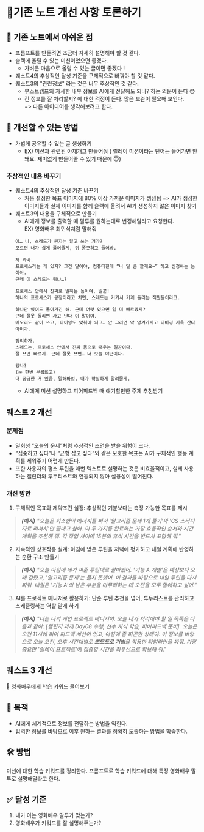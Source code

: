 # 📃기존 노트 개선 사항 토론하기

## 💭 기존 노트에서 아쉬운 점
* 프롬프트를 만들려면 조금더 자세히 설명해야 할 것 같다.
* 슬랙에 올릴 수 있는 미션이었으면 좋겠다.
  * 가벼운 마음으로 올릴 수 있는 글이면 좋겠다 !
* 퀘스트4의 추상적인 달성 기준을 구체적으로 바꿔야 할 것 같다.
* 퀘스트3의 "관련정보" 라는 것은 너무 추상적인 것 같다.
  * 부스트캠프의 자세한 내부 정보를 AI에게 전달해도 되나? 하는 의문이 든다 😯
  * 긴 정보를 잘 처리할지? 에 대한 걱정이 든다. 많은 보완이 필요해 보인다. 
  <br/>=> 다른 아이디어를 생각해보려고 한다.

## 💭 개선할 수 있는 방법
* 가볍게 공유할 수 있는 글 생성하기
  * EX) 미션과 관련된 아재개그 만들어줘 ( 릴레이 미션이라는 단어는 들어가면 안돼요. 재미없게 만들어줄 수 있기 때문에 😇)

### 추상적인 내용 바꾸기
* 퀘스트4의 추상적인 달성 기준 바꾸기
  * 처음 설정한 목표 이미지에 80% 이상 가까운 이미지가 생성됨 => AI가 생성한 이미지들과 실제 이미지를 함께 슬랙에 올려서 AI가 생성하지 않은 이미지 찾기
* 퀘스트3의 내용을 구체적으로 만들기
  * AI에게 정보를 출력할 때 말투를 원하는대로 변경해달라고 요청한다.
  <br/> EX) 영화배우 최민식처럼 말해줘
  ```
  야… 니, 스레드가 뭔지는 알고 쓰는 거가?
  모르면 내가 쉽게 풀어줄게, 귀 쫑긋하고 들어봐.
  
  자 봐바.
  프로세스라는 게 있지? 그건 말이야, 컴퓨터한테 “나 일 좀 할게요~” 하고 신청하는 놈이야.
  근데 이 스레드는 뭐냐…?
  
  프로세스 안에서 진짜로 일하는 놈이여, 일꾼!
  하나의 프로세스가 공장이라고 치면, 스레드는 거기서 기계 돌리는 직원들이라고.
  
  하나만 있어도 돌아가긴 해. 근데 여럿 있으면 일 더 빠르겠지?
  근데 잘못 돌리면 사고 난다 이 말이야.
  메모리도 같이 쓰고, 타이밍도 맞춰야 되고… 안 그러면 막 엉켜가지고 디버깅 지옥 간다 아이가.
  
  정리하자.
  스레드는, 프로세스 안에서 진짜 몸으로 때우는 일꾼이다.
  잘 쓰면 빠르지. 근데 잘못 쓰면… 너 오늘 야근이다.
  
  됐나?
  (눈 한번 부릅뜨고)
  더 궁금한 거 있음, 말해봐잉. 내가 확실하게 알려줄게.
  ```
  * AI에게 미션 설명하고 피어피드백 때 얘기할만한 주제 추천받기
 
## 퀘스트 2 개선
### 문제점
- 일회성 “오늘의 운세”처럼 추상적인 조언을 받을 위험이 크다.
- “집중하고 싶다”나 “균형 잡고 싶다”와 같은 모호한 목표는 AI가 구체적인 행동 계획를 세워주기 어렵게 만든다.
- 또한 사용자의 평소 루틴을 매번 텍스트로 설명하는 것은 비효율적이고, 실제 사용하는 캘린더와 투두리스트와 연동되지 않아 실용성이 떨어진다.

### 개선 방안

1. 구체적인 목표와 제약조건 설정: 추상적인 기분보다는 측정 가능한 목표를 제시

> ***(예시)** "오늘은 최소한의 에너지를 써서 '알고리즘 문제 1개 풀기'와 'CS 스터디 자료 리서치'만 끝내고 싶어. 이 두 가지를 완료하는 가장 효율적인 순서와 시간 계획을 추천해 줘. 각 작업 사이에 15분의 휴식 시간을 반드시 포함해 줘."*
> 

2. 지속적인 상호작용 설계: 아침에 받은 루틴을 저녁에 평가하고 내일 계획에 반영하는 순환 구조 만들기

> ***(예시)** "오늘 아침에 네가 짜준 루틴대로 살아봤어. '기능 A 개발'은 예상보다 오래 걸렸고, '알고리즘 문제'는 풀지 못했어. 이 결과를 바탕으로 내일 루틴을 다시 짜줘. 내일은 '기능 A'의 남은 부분을 마무리하는 데 오전을 모두 할애하고 싶어."*
> 

3. AI를 프로젝트 매니저로 활용하기: 단순 루틴 추천을 넘어, 투두리스트를 관리하고 스케줄링하는 역할 맡게 하기

> ***(예시)** "너는 나의 개인 프로젝트 매니저야. 오늘 내가 처리해야 할 일 목록은 다음과 같아: [챌린지 과제 Day08 수행, 선수 지식 학습, 피어피드백 준비]. 오늘은 오전 11시에 피어 피드백 세션이 있고, 아침에 좀 피곤한 상태야. 이 정보를 바탕으로 오늘 오전, 오후 시간대별로 **뽀모도로 기법**을 적용한 타임라인을 짜줘. 가장 중요한 '릴레이 프로젝트'에 집중할 시간을 최우선으로 확보해 줘."*
>

## 퀘스트 3 개선

🧠 영화배우에게 학습 키워드 물어보기

## 🎯 목적

- AI에게 체계적으로 정보를 전달하는 방법을 익힌다.
- 입력한 정보를 바탕으로 이후 원하는 결과를 정확히 도출하는 방법을 학습한다.

## 🛠️ 방법

미션에 대한 학습 키워드를 정리한다. 프롬프트로 학습 키워드에 대해 특정 영화배우 말투로 설명해달라고 한다.

## ✅ 달성 기준

1. 내가 아는 영화배우 말투가 맞는가?
2. 영화배우가 키워드를 잘 설명해주는가?

